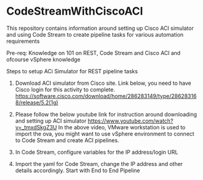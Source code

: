 # CodeStreamWithCiscoACI
This repository contains information around setting up Cisco ACI simulator and using Code Stream to create pipeline tasks for various automation requirements

Pre-req: Knowledge on 101 on REST, Code Stream and Cisco ACI and ofcourse vSphere knowledge  


Steps to setup ACi Simulator for REST pipeline tasks

1. Download ACI simulator from Cisco site. Link below, you need to have Cisco login for this activity to complete.
   https://software.cisco.com/download/home/286283149/type/286283168/release/5.2(1g)

2. Please follow the below youtube link for instruction around downloading and setting up ACI simulator
   https://www.youtube.com/watch?v=_tmxdSkgZ3U
   In the above video, VMware workstation is used to import the ova, you might want to use vSphere environment to connect to Code Stream and create ACI pipelines.

3. In Code Stream, configure variables for the IP address/login URL

4. Import the yaml for Code Stream, change the IP address and other details accordingly. Start with End to End Pipeline
